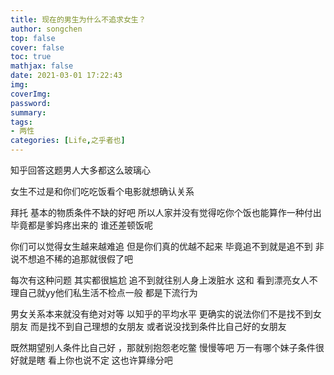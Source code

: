 ```yaml
---
title: 现在的男生为什么不追求女生？
author: songchen
top: false
cover: false
toc: true
mathjax: false
date: 2021-03-01 17:22:43
img:
coverImg:
password:
summary:
tags:
- 两性
categories: [Life,之乎者也]
---
```

知乎回答这题男人大多都这么玻璃心

女生不过是和你们吃吃饭看个电影就想确认关系

拜托 基本的物质条件不缺的好吧 所以人家并没有觉得吃你个饭也能算作一种付出 毕竟都是爹妈疼出来的 谁还差顿饭呢

你们可以觉得女生越来越难追 但是你们真的优越不起来 毕竟追不到就是追不到 非说不想追不稀的追那就很假了吧

每次有这种问题 其实都很尴尬 追不到就往别人身上泼脏水 这和 看到漂亮女人不理自己就yy他们私生活不检点一般 都是下流行为

男女关系本来就没有绝对对等 以知乎的平均水平 更确实的说法你们不是找不到女朋友 而是找不到自己理想的女朋友 或者说没找到条件比自己好的女朋友

既然期望别人条件比自己好 ，那就别抱怨老吃鳖 慢慢等吧 万一有哪个妹子条件很好就是瞎 看上你也说不定 这也许算缘分吧